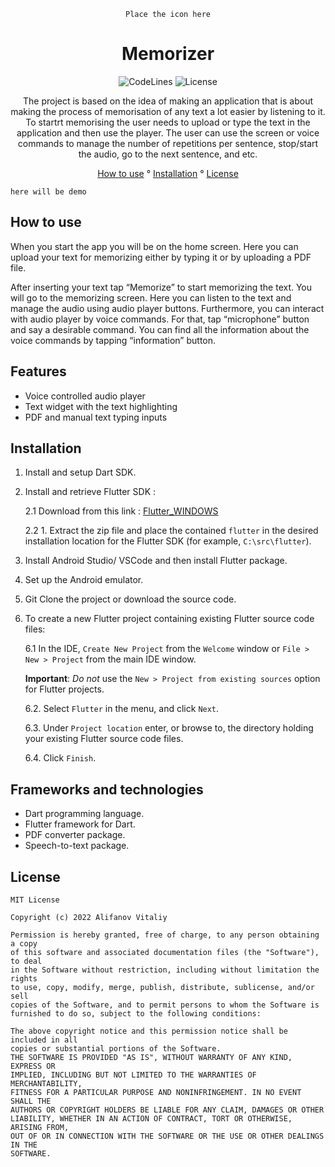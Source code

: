 <div align="center">

   `Place the icon here`
   
# Memorizer

![CodeLines][code-lines-badge]
![License][license-badge]

The project is based on the idea of making an application that is about making the process of 
memorisation of any text a lot easier by listening to it. To startrt memorising the user needs to 
upload or type the text in the application and then use the player. The user can use the screen or 
voice commands to manage the number of repetitions per sentence, stop/start the audio, go to the 
next sentence, and etc.

[How to use](#how-to-use) °
[Installation](#installation) °
[License](#license)

</div>

`here will be demo`

## **How to use**

When you start the app you will be on the home screen. Here you can upload your text for memorizing 
either by typing it or by uploading a PDF file.

After inserting your text tap “Memorize” to start memorizing the text. You will go to the 
memorizing screen. Here you can listen to the text and manage the audio using audio player buttons. 
Furthermore, you can interact with audio player by voice commands. For that, tap “microphone” 
button and say a desirable command. You can find all the information about the voice commands 
by tapping “information” button.

## **Features**

* Voice controlled audio player
* Text widget with the text highlighting
* PDF and manual text typing inputs

## **Installation**

1. Install and setup Dart SDK.
2. Install and retrieve Flutter SDK :

   2.1 Download from this link : [Flutter_WINDOWS](https://storage.googleapis.com/flutter_infra_release/releases/stable/windows/flutter_windows_3.0.3-stable.zip)

   2.2 1. Extract the zip file and place the contained `flutter` in the desired installation 
location for the Flutter SDK (for example, `C:\src\flutter`).

3. Install Android Studio/ VSCode and then install Flutter package.
4. Set up the Android emulator.
5. Git Clone the project or download the source code.
6. To create a new Flutter project containing existing Flutter source code files:

   6.1 In the IDE, `Create New Project` from the `Welcome` window or `File > New > Project` 
from the main IDE window.

   **Important**: *Do not* use the `New > Project from existing sources` option for Flutter projects.

   6.2. Select `Flutter` in the menu, and click `Next`.

   6.3. Under `Project location` enter, or browse to, the directory holding your existing 
Flutter source code files.

   6.4. Click `Finish`.

## **Frameworks and technologies**

- Dart programming language.
- Flutter framework for Dart.
- PDF converter package.
- Speech-to-text package.

## **License**
```
MIT License

Copyright (c) 2022 Alifanov Vitaliy

Permission is hereby granted, free of charge, to any person obtaining a copy
of this software and associated documentation files (the "Software"), to deal
in the Software without restriction, including without limitation the rights
to use, copy, modify, merge, publish, distribute, sublicense, and/or sell
copies of the Software, and to permit persons to whom the Software is
furnished to do so, subject to the following conditions:

The above copyright notice and this permission notice shall be included in all
copies or substantial portions of the Software.
THE SOFTWARE IS PROVIDED "AS IS", WITHOUT WARRANTY OF ANY KIND, EXPRESS OR
IMPLIED, INCLUDING BUT NOT LIMITED TO THE WARRANTIES OF MERCHANTABILITY,
FITNESS FOR A PARTICULAR PURPOSE AND NONINFRINGEMENT. IN NO EVENT SHALL THE
AUTHORS OR COPYRIGHT HOLDERS BE LIABLE FOR ANY CLAIM, DAMAGES OR OTHER
LIABILITY, WHETHER IN AN ACTION OF CONTRACT, TORT OR OTHERWISE, ARISING FROM,
OUT OF OR IN CONNECTION WITH THE SOFTWARE OR THE USE OR OTHER DEALINGS IN THE
SOFTWARE.
```

[license-badge]: https://img.shields.io/github/license/InnoSWP/memorizer

[code-lines-badge]: https://img.shields.io/tokei/lines/github/InnoSWP/memorizer
